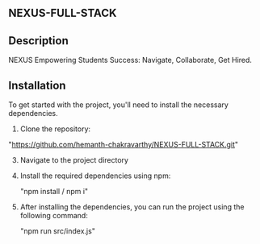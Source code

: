 ## NEXUS-FULL-STACK

## Description
NEXUS Empowering Students Success: Navigate, Collaborate, Get Hired.

## Installation

To get started with the project, you'll need to install the necessary dependencies.

1. Clone the repository:

"https://github.com/hemanth-chakravarthy/NEXUS-FULL-STACK.git"

3. Navigate to the project directory

4. Install the required dependencies using npm:
   
   "npm install / npm i"

6. After installing the dependencies, you can run the project using the following command:

   "npm run src/index.js"

